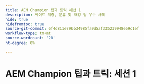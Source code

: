 ```yaml
---
title: AEM Champion 팁과 트릭 세션 1
description: 사이트 계층, 분류 및 태깅 팁 우수 사례
hide: true
hidefromtoc: true
source-git-commit: 6f4d811e796b34985fa9d5af335239948e59c1ef
workflow-type: tm+mt
source-wordcount: '20'
ht-degree: 0%

---
```



# AEM Champion 팁과 트릭: 세션 1
